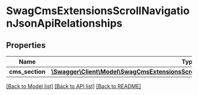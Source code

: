 # SwagCmsExtensionsScrollNavigationJsonApiRelationships

## Properties
Name | Type | Description | Notes
------------ | ------------- | ------------- | -------------
**cms_section** | [**\Swagger\Client\Model\SwagCmsExtensionsScrollNavigationJsonApiRelationshipsCmsSection**](SwagCmsExtensionsScrollNavigationJsonApiRelationshipsCmsSection.md) |  | [optional] 

[[Back to Model list]](../../README.md#documentation-for-models) [[Back to API list]](../../README.md#documentation-for-api-endpoints) [[Back to README]](../../README.md)

